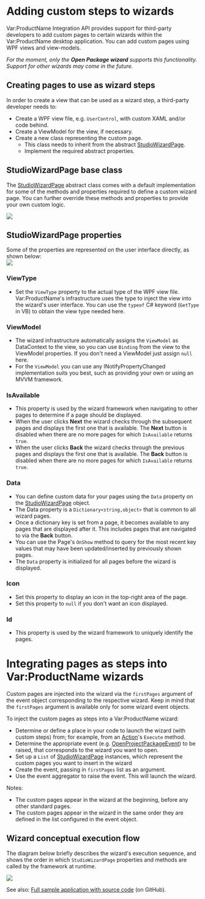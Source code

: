 # Adding custom steps to wizards
Var:ProductName Integration API provides support for third-party developers to add custom pages to certain wizards within the Var:ProductName desktop application. You can add custom pages using WPF views and view-models.

*For the moment, only the __Open Package wizard__ supports this functionality. Support for other wizards may come in the future.*

Creating pages to use as wizard steps
----
In order to create a view that can be used as a wizard step, a third-party developer needs to:

* Create a WPF view file, e.g. `UserControl`, with custom XAML and/or code behind.
* Create a ViewModel for the view, if necessary.
* Create a new class representing the custom page.
    * This class needs to inherit from the abstract [StudioWizardPage](../../api/integration/Sdl.Desktop.IntegrationApi.Wizard.StudioWizardPage.yml).
    * Implement the required abstract properties.

## StudioWizardPage base class
The [StudioWizardPage](../../api/integration/Sdl.Desktop.IntegrationApi.Wizard.StudioWizardPage.yml) abstract class comes with a default implementation for some of the methods and properties required to define a custom wizard page. You can further override these methods and properties to provide your own custom logic.

<img style="display:block; margin-left: auto; margin-right: auto;" src="images/Wizard public API.png"/>

## StudioWizardPage properties
Some of the properties are represented on the user interface directly, as shown below:
<img style="display:block; " src="images/WizardProperties.png"/>

### ViewType
* Set the `ViewType` property to the actual type of the WPF view file. Var:ProductName's infrastructure uses the type to inject the view into the wizard's user interface. You can use the `typeof` C# keyword (`GetType` in VB) to obtain the view type needed here.

### ViewModel
* The wizard infrastructure automatically assigns the `ViewModel` as DataContext to the view, so you can use `Binding` from the view to the ViewModel properties. If you don't need a ViewModel just assign `null` here.
* For the `ViewModel` you can use any INotifyPropertyChanged implementation suits you best, such as providing your own or using an MVVM framework.

### IsAvailable
* This property is used by the wizard framework when navigating to other pages to determine if a page should be displayed. 
* When the user clicks **Next** the wizard checks through the subsequent pages and displays the first one that is available. The **Next** button is disabled when there are no more pages for which `IsAvailable` returns `true`.
* When the user clicks **Back** the wizard checks through the previous pages and displays the first one that is available. The **Back** button is disabled when there are no more pages for which `IsAvailable` returns `true`.

### Data
* You can define custom data for your pages using the `Data` property on the [StudioWizardPage](../../api/integration/Sdl.Desktop.IntegrationApi.Wizard.StudioWizardPage.yml) object.
* The Data property is a `Dictionary<string,object>` that is common to all wizard pages. 
* Once a dictionary key is set from a page, it becomes available to any pages that are displayed after it. This includes pages that are navigated to via the **Back** button. 
* You can use the Page's `OnShow` method to query for the most recent key values that may have been updated/inserted by previously shown pages.
* The `Data` property is initialized for all pages before the wizard is displayed.

### Icon
* Set this property to display an icon in the top-right area of the page.
* Set this property to `null` if you don't want an icon displayed.

### Id
* This property is used by the wizard framework to uniquely identify the pages.

  
# Integrating pages as steps into Var:ProductName wizards
Custom pages are injected into the wizard via the `firstPages` argument of the event object corresponding to the respective wizard. Keep in mind that the `firstPages` argument is available only for some wizard event objects.
 
To inject the custom pages as steps into a Var:ProductName wizard:

* Determine or define a place in your code to launch the wizard (with custom steps) from; for example, from an [Action](../../api/integration/Sdl.Desktop.IntegrationApi.AbstractAction.yml)'s `Execute` method.
* Determine the appropriate event (e.g. [OpenProjectPackageEvent](../../api/integration/Sdl.TranslationStudioAutomation.IntegrationApi.Events.OpenProjectPackageEvent.yml)) to be raised, that corresponds to the wizard you want to open.
* Set up a `List` of [StudioWizardPage](../../api/integration/Sdl.Desktop.IntegrationApi.Wizard.StudioWizardPage.yml) instances, which represent the custom pages you want to insert in the wizard
* Create the event, passing in `firstPages` list as an argument.
* Use the event aggregator to raise the event. This will launch the wizard.

Notes:
* The custom pages appear in the wizard at the beginning, before any other standard pages.
* The custom pages appear in the wizard in the same order they are defined in the list configured in the event object.

Wizard conceptual execution flow
----
The diagram below briefly describes the wizard's execution sequence, and shows the order in which `StudioWizardPage` properties and methods are called by the framework at runtime.

<img style="display:block; " src="images/Wizard public API flow.png"/>

See also: [Full sample application with source code](https://github.com/RWS/trados-studio-api-samples/tree/master/TranslationStudioAutomation/Sdl.CustomWizardSteps.Sample) (on GitHub).

